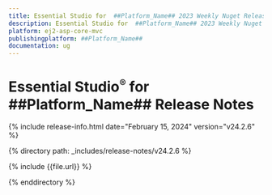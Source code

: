 ```yaml
---
title: Essential Studio for  ##Platform_Name## 2023 Weekly Nuget Release Release Notes  
description: Essential Studio for  ##Platform_Name## 2023 Weekly Nuget Release Release Notes  
platform: ej2-asp-core-mvc
publishingplatform: ##Platform_Name##
documentation: ug
---
```


# Essential Studio<sup style="font-size:70%">&reg;</sup> for  ##Platform_Name##   Release Notes  

{% include release-info.html date="February 15, 2024"  version="v24.2.6" %} 

{% directory path: _includes/release-notes/v24.2.6 %}

{% include {{file.url}} %}

{% enddirectory %}